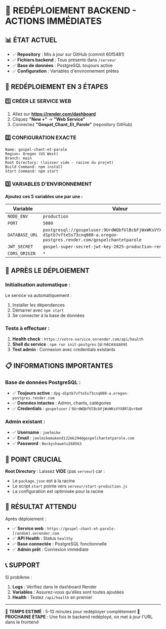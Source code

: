 # 🚀 REDÉPLOIEMENT BACKEND - ACTIONS IMMÉDIATES

## 📊 **ÉTAT ACTUEL**
- ✅ **Repository** : Mis à jour sur GitHub (commit 60f5481)
- ✅ **Fichiers backend** : Tous présents dans `/serveur`
- ✅ **Base de données** : PostgreSQL toujours active
- ✅ **Configuration** : Variables d'environnement prêtes

## 🎯 **REDÉPLOIEMENT EN 3 ÉTAPES**

### 1️⃣ **CRÉER LE SERVICE WEB**
1. Allez sur **https://render.com/dashboard**
2. Cliquez **"New +"** → **"Web Service"**
3. Connectez **"Gospel_Chant_Et_Parole"** (repository GitHub)

### 2️⃣ **CONFIGURATION EXACTE**
```
Name: gospel-chant-et-parole
Region: Oregon (US West)
Branch: main
Root Directory: (laisser vide - racine du projet)
Build Command: npm install
Start Command: npm start
```

### 3️⃣ **VARIABLES D'ENVIRONNEMENT**
**Ajoutez ces 5 variables une par une :**

| Variable | Valeur |
|----------|--------|
| `NODE_ENV` | `production` |
| `PORT` | `5000` |
| `DATABASE_URL` | `postgresql://gospeluser:9UrdWQbfUlBcbFjWxWKsVYX8RlQvr8e0@dpg-d1ptb7vfte5s73cnq080-a.oregon-postgres.render.com/gospelchantetparole` |
| `JWT_SECRET` | `gospel-super-secret-jwt-key-2025-production-render` |
| `CORS_ORIGIN` | `*` |

## 🔧 **APRÈS LE DÉPLOIEMENT**

### **Initialisation automatique :**
Le service va automatiquement :
1. Installer les dépendances
2. Démarrer avec `npm start`
3. Se connecter à la base de données

### **Tests à effectuer :**
1. **Health check** : `https://votre-service.onrender.com/api/health`
2. **Shell du service** : `npm run init-postgres` (si nécessaire)
3. **Test admin** : Connexion avec credentials existants

## 📋 **INFORMATIONS IMPORTANTES**

### **Base de données PostgreSQL :**
- ✅ **Toujours active** : `dpg-d1ptb7vfte5s73cnq080-a.oregon-postgres.render.com`
- ✅ **Données intactes** : Admin, chants, catégories
- ✅ **Credentials** : `gospeluser` / `9UrdWQbfUlBcbFjWxWKsVYX8RlQvr8e0`

### **Admin existant :**
- ✅ **Username** : `joelmike`
- ✅ **Email** : `joelmikemukendi22mk294@gospelchantetparole.com`
- ✅ **Password** : `Beckyshawetu268563`

## 🚨 **POINT CRUCIAL**

**Root Directory** : Laissez **VIDE** (pas `serveur`) car :
- Le `package.json` est à la racine
- Le script `start` pointe vers `serveur/start-production.js`
- La configuration est optimisée pour la racine

## 🎉 **RÉSULTAT ATTENDU**

Après déploiement :
- ✅ **Service web** : `https://gospel-chant-et-parole-[random].onrender.com`
- ✅ **API Health** : Status `healthy`
- ✅ **Base connectée** : PostgreSQL fonctionnelle
- ✅ **Admin prêt** : Connexion immédiate

## 📞 **SUPPORT**

Si problème :
1. **Logs** : Vérifiez dans le dashboard Render
2. **Variables** : Assurez-vous qu'elles sont toutes ajoutées
3. **Health** : Testez `/api/health` en premier

---

🎯 **TEMPS ESTIMÉ** : 5-10 minutes pour redéployer complètement
🔄 **PROCHAINE ÉTAPE** : Une fois le backend redéployé, on met à jour l'URL dans le frontend

